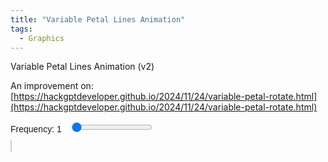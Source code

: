 ```yaml
---
title: "Variable Petal Lines Animation"
tags:
  - Graphics
---
```


Variable Petal Lines Animation (v2) 

An improvement on:
[https://hackgptdeveloper.github.io/2024/11/24/variable-petal-rotate.html](https://hackgptdeveloper.github.io/2024/11/24/variable-petal-rotate.html)

<style>
        canvas {
            background-color: white;
            border: 1px solid #ccc;
        }
        .controls {
            margin: 10px 0;
            font-family: Arial, sans-serif;
        }
        .controls label {
            margin-right: 10px;
        }
</style>
<div class="controls">
        <label for="freqRange">Frequency: <span id="freqValue">1</span></label>
        <input type="range" id="freqRange" min="1" max="24" step="1" value="1">
</div>
<canvas id="animationCanvas" width="600" height="600"></canvas>
<script>

        const canvas = document.getElementById('animationCanvas');
        const ctx = canvas.getContext('2d');
        const freqRange = document.getElementById('freqRange');
        const freqValue = document.getElementById('freqValue');
        
        let FREQ = parseFloat(freqRange.value); // Initialize FREQ from range input
        const nPoints = 300;
        let step = 1;
        let rotationAngle = 0;

        freqRange.addEventListener('input', () => {
            FREQ = parseFloat(freqRange.value); // Update FREQ whenever the slider changes
            freqValue.textContent = FREQ.toFixed(1); // Update displayed value
        });

        function getPoints() {
            const points = [];
            const centerX = canvas.width / 2;
            const centerY = canvas.height / 2;
            const radius = Math.min(centerX, centerY) * 0.9;

            for (let i = 0; i < nPoints; i++) {
                const theta = (2 * Math.PI * i) / nPoints;
                const r = Math.cos(FREQ * theta)*Math.cos(theta);
                const x = centerX + radius * r * Math.cos(theta);
                const y = centerY + radius * r * Math.sin(theta);
                points.push({ x, y });
            }

            return points;
        }

        function rotatePoints(points, angle) {
            const rotatedPoints = [];
            const centerX = canvas.width / 2;
            const centerY = canvas.height / 2;
            const rad = angle * (Math.PI / 180); // Convert degrees to radians

            for (const point of points) {
                const x = point.x - centerX;
                const y = point.y - centerY;

                const newX = x * Math.cos(rad) - y * Math.sin(rad);
                const newY = x * Math.sin(rad) + y * Math.cos(rad);

                rotatedPoints.push({
                    x: newX + centerX,
                    y: newY + centerY,
                });
            }

            return rotatedPoints;
        }

        function drawPoints(points) {
            ctx.clearRect(0, 0, canvas.width, canvas.height);
            ctx.fillStyle = 'blue';

            for (const point of points) {
                ctx.beginPath();
                ctx.arc(point.x, point.y, 3, 0, 2 * Math.PI);
                ctx.fill();
            }
        }

        function drawLines(points, step) {
            ctx.strokeStyle = 'blue';

            for (let i = 0; i < points.length; i++) {
                const j = (i + step) % points.length;
                ctx.strokeStyle = `hsl(${(i / points.length) * 360}, 100%, 50%)`;
                ctx.beginPath();
                ctx.moveTo(points[i].x, points[i].y);
                ctx.lineTo(points[j].x, points[j].y);
                ctx.stroke();
            }
        }

        function animate() {
            const points = getPoints();
            const rotatedPoints = rotatePoints(points, rotationAngle);
            drawPoints(rotatedPoints);
            drawLines(rotatedPoints, step);
            
            step = (step + 1) % nPoints; // Increment step
            rotationAngle += 3; // Rotate by 3 degrees

            setTimeout(animate, 200); // Control animation speed
        }

        animate();
</script>
